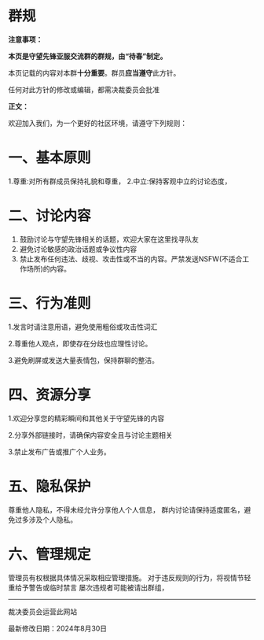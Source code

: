 # 群规
**注意事项：**

**本页是守望先锋亚服交流群的群规，由“****待春****”制定。**

本页记载的内容对本群**十分重要**。群员**应当遵守**此方针。

任何对此方针的修改或编辑，都需决裁委员会批准

**正文：**

欢迎加入我们，为一个更好的社区环境，请遵守下列规则：

# 一、基本原则

1.尊重:对所有群成员保持礼貌和尊重， 2.中立:保持客观中立的讨论态度，

# 二、讨论内容

1. 鼓励讨论与守望先锋相关的话题，欢迎大家在这里找寻队友
2. 避免讨论敏感的政治话题或争议性内容
3. 禁止发布任何违法、歧视、攻击性或不当的内容。严禁发送NSFW(不适合工作场所)的内容。

# 三、行为准则

1.发言时请注意用语，避免使用粗俗或攻击性词汇

2.尊重他人观点，即使存在分歧也应理性讨论。

3.避免刷屏或发送大量表情包，保持群聊的整洁。

# 四、资源分享

1.欢迎分享您的精彩瞬间和其他关于守望先锋的内容

2.分享外部链接时，请确保内容安全且与讨论主题相关 

3.禁止发布广告或推广个人业务。

# 五、隐私保护

尊重他人隐私，不得未经允许分享他人个人信息， 群内讨论请保持适度匿名，避免过多涉及个人隐私。

# 六、管理规定

管理员有权根据具体情况采取相应管理措施。 对于违反规则的行为，将视情节轻重给予警告或临时禁言 屡次违规者可能被请出群组，

---
裁决委员会运营此网站

最新修改日期：2024年8月30日
